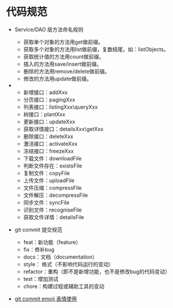 # 代码规范

* Service/DAO 层方法命名规则
    * 获取单个对象的方法用get做前缀。
    * 获取多个对象的方法用list做前缀，复数结尾，如：listObjects。
    * 获取统计值的方法用count做前缀。
    * 插入的方法用save/insert做前缀。
    * 删除的方法用remove/delete做前缀。
    * 修改的方法用update做前缀。

*
    * 新增接口：addXxx
    * 分页接口：pagingXxx
    * 列表接口：listingXxx\queryXxx
    * 树接口：plantXxx
    * 更新接口：updateXxx
    * 获取详情接口：detailsXxx\getXxx
    * 删除接口：deleteXxx
    * 激活接口：activateXxx
    * 冻结接口：freezeXxx
    * 下载文件：downloadFile
    * 判断文件存在：existsFile
    * 复制文件：copyFile
    * 上传文件：uploadFile
    * 文件压缩：compressFile
    * 文件解压：decompressFile
    * 同步文件：syncFile
    * 识别文件：recogniseFile
    * 获取文件详情：detailsFile

* git commit 提交规范
    * feat：新功能（feature）
    * fix：修补bug
    * docs：文档（documentation）
    * style： 格式（不影响代码运行的变动）
    * refactor：重构（即不是新增功能，也不是修改bug的代码变动）
    * test：增加测试
    * chore：构建过程或辅助工具的变动
* [git commit emoji 表情使用](https://blog.csdn.net/li1669852599/article/details/113336076)